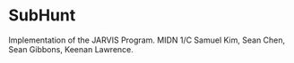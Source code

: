 # SubHunt
Implementation of the JARVIS Program. MIDN 1/C Samuel Kim, Sean Chen, Sean Gibbons, Keenan Lawrence.
